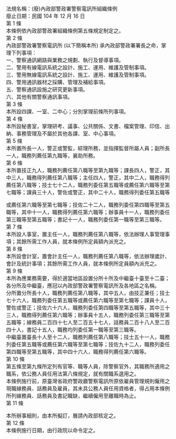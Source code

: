 法規名稱：(廢)內政部警政署警察電訊所組織條例  
廢止日期：民國 104 年 12 月 16 日  
第 1 條  
本條例依內政部警政署組織條例第五條規定制定之。  
第 2 條  
內政部警政署警察電訊所 (以下簡稱本所) 承內政部警政署署長之命，掌  
理下列事項：  
一、警察通訊網路與業務之規劃、執行及督導事項。  
二、警用有線電訊系統之設計、施工、運用、維護及管制事項。  
三、警用無線電訊系統之設計、施工、運用、維護及管制事項。  
四、警用通訊器材之採購、管理及補給事項。  
五、警察通訊設施之研究更新事項。  
六、其他有關警察通訊事項。  
第 3 條  
本所設四課、一室、二中心；分別掌理前條所列事項。  
第 4 條  
本所設秘書室，掌理研考、議事、公共關係、文書、檔案管理、印信、出  
納、事務管理及不屬於其他各課、室、中心事項。  
第 5 條  
本所置所長一人，警正或警監，綜理所務，並指揮監督所屬人員；副所長  
一人，職務列薦任第九職等，襄助所務。  
第 6 條  
本所置技正九人，職務列薦任第八職等至第九職等；課長四人，警正，其  
中三人，職務得列薦任第八職等；主任四人，警正，其中二人，職務得列  
薦任第八職等；技士七十二人，職務列委任第五職等或薦任第六職等至第  
七職等；課員三十人，警佐或警正，其中二十人，職務得列委任第五職等  


或薦任第六職等至第七職等；技佐二十二人，職務列委任第四職等至第五  
職等，其中十一人，職務得列薦任第六職等；辦事員十一人，職務列委任  
第三職等至第五職等；書記十一人，職務列委任第一職等至第三職等。  
第 7 條  
本所設人事室，置主任一人，職務列薦任第八職等，依法辦理人事管理事  
項；其餘所需工作人員，就本條例所定員額內派充之。  
第 8 條  
本所設會計室，置會計主任一人，職務列薦任第八職等，依法辦理歲計、  
會計及統計事項；其餘所需工作人員，就本條例所定員額內派充之。  
第 9 條  
本所為應業務需要，得於適當地區設置分所十所及中繼臺十臺至十二臺；  
各分所及中繼臺，應冠以內政部警政署警察電訊所及各地區之名稱。  
分所置分所長十人，職務列薦任第八職等，其中五人，由技正兼任；技士  
七十六人，職務列委任第五職等或薦任第六職等至第七職等；課員十人，  
警佐或警正；技佐六十六人，職務列委任第四職等至第五職等，其中三十  
三人，職務得列薦任第六職等；辦事員十五人，職務列委任第三職等至第  
五職等；線務員二百四十七人至二百五十七人，話務員二百十八人至二百  
四十人，書記十五人，職務均列委任第一職等至第三職等。  
中繼臺置臺長十人至十二人，職務列薦任第八職等；技士五十一人，職務  
列委任第五職等或薦任第六職等至第七職等；技佐九十二人，職務列委任  
第四職等至第五職等，其中四十六人，職務得列薦任第六職等。  
第 10 條  
第五條至第九條所定列有官等、職等人員，除警察官外，其職務所適用之  
職系，依公務人員任用法第八條規定，就有關職系選用之。  
本條例施行前，原臺灣省政府警政廳警察電訊所原依雇員管理規則僱用之  
現職線務員、話務員及雇員，其未具公務人員任用資格者，得占用本條例  
所列線務員、話務員及書記職缺，繼續僱用至離職時為止。  
第 11 條  


本所辦事細則，由本所擬訂，層請內政部核定之。  
第 12 條  
本條例施行日期，由行政院以命令定之。  


